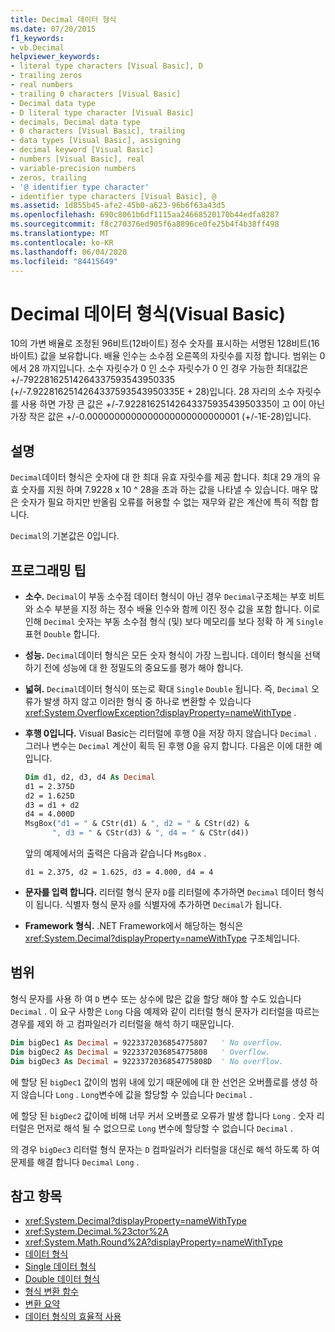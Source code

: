 ```yaml
---
title: Decimal 데이터 형식
ms.date: 07/20/2015
f1_keywords:
- vb.Decimal
helpviewer_keywords:
- literal type characters [Visual Basic], D
- trailing zeros
- real numbers
- trailing 0 characters [Visual Basic]
- Decimal data type
- D literal type character [Visual Basic]
- decimals, Decimal data type
- 0 characters [Visual Basic], trailing
- data types [Visual Basic], assigning
- decimal keyword [Visual Basic]
- numbers [Visual Basic], real
- variable-precision numbers
- zeros, trailing
- '@ identifier type character'
- identifier type characters [Visual Basic], @
ms.assetid: 1d855b45-afe2-45b0-a623-96b6f63a43d5
ms.openlocfilehash: 690c8061b6df1115aa24668520170b44edfa8287
ms.sourcegitcommit: f8c270376ed905f6a8896ce0fe25b4f4b38ff498
ms.translationtype: MT
ms.contentlocale: ko-KR
ms.lasthandoff: 06/04/2020
ms.locfileid: "84415649"
---
```

# <a name="decimal-data-type-visual-basic"></a>Decimal 데이터 형식(Visual Basic)

10의 가변 배율로 조정된 96비트(12바이트) 정수 숫자를 표시하는 서명된 128비트(16바이트) 값을 보유합니다. 배율 인수는 소수점 오른쪽의 자릿수를 지정 합니다. 범위는 0에서 28 까지입니다. 소수 자릿수가 0 인 소수 자릿수가 0 인 경우 가능한 최대값은 +/-79228162514264337593543950335 (+/-7.9228162514264337593543950335E + 28)입니다. 28 자리의 소수 자릿수를 사용 하면 가장 큰 값은 +/-7.9228162514264337593543950335이 고 0이 아닌 가장 작은 값은 +/-0.0000000000000000000000000001 (+/-1E-28)입니다.

## <a name="remarks"></a>설명

`Decimal`데이터 형식은 숫자에 대 한 최대 유효 자릿수를 제공 합니다. 최대 29 개의 유효 숫자를 지원 하며 7.9228 x 10 ^ 28을 초과 하는 값을 나타낼 수 있습니다. 매우 많은 숫자가 필요 하지만 반올림 오류를 허용할 수 없는 재무와 같은 계산에 특히 적합 합니다.

`Decimal`의 기본값은 0입니다.

## <a name="programming-tips"></a>프로그래밍 팁

- **소수.** `Decimal`이 부동 소수점 데이터 형식이 아닌 경우 `Decimal`구조체는 부호 비트와 소수 부분을 지정 하는 정수 배율 인수와 함께 이진 정수 값을 포함 합니다. 이로 인해 `Decimal` 숫자는 부동 소수점 형식 (및) 보다 메모리를 보다 정확 하 게 `Single` 표현 `Double` 합니다.

- **성능.** `Decimal`데이터 형식은 모든 숫자 형식이 가장 느립니다. 데이터 형식을 선택 하기 전에 성능에 대 한 정밀도의 중요도를 평가 해야 합니다.

- **넓혀.** `Decimal`데이터 형식이 또는로 확대 `Single` `Double` 됩니다. 즉, `Decimal` 오류가 발생 하지 않고 이러한 형식 중 하나로 변환할 수 있습니다 <xref:System.OverflowException?displayProperty=nameWithType> .

- **후행 0입니다.** Visual Basic는 리터럴에 후행 0을 저장 하지 않습니다 `Decimal` . 그러나 변수는 `Decimal` 계산이 획득 된 후행 0을 유지 합니다. 다음은 이에 대한 예입니다.

  ```vb
  Dim d1, d2, d3, d4 As Decimal
  d1 = 2.375D
  d2 = 1.625D
  d3 = d1 + d2
  d4 = 4.000D
  MsgBox("d1 = " & CStr(d1) & ", d2 = " & CStr(d2) &
        ", d3 = " & CStr(d3) & ", d4 = " & CStr(d4))
  ```

  앞의 예제에서의 출력은 다음과 같습니다 `MsgBox` .

  ```console
  d1 = 2.375, d2 = 1.625, d3 = 4.000, d4 = 4
  ```

- **문자를 입력 합니다.** 리터럴 형식 문자 `D`를 리터럴에 추가하면 `Decimal` 데이터 형식이 됩니다. 식별자 형식 문자 `@`를 식별자에 추가하면 `Decimal`가 됩니다.

- **Framework 형식.** .NET Framework에서 해당하는 형식은 <xref:System.Decimal?displayProperty=nameWithType> 구조체입니다.

## <a name="range"></a>범위

 형식 문자를 사용 하 여 `D` 변수 또는 상수에 많은 값을 할당 해야 할 수도 있습니다 `Decimal` . 이 요구 사항은 `Long` 다음 예제와 같이 리터럴 형식 문자가 리터럴을 따르는 경우를 제외 하 고 컴파일러가 리터럴을 해석 하기 때문입니다.

```vb
Dim bigDec1 As Decimal = 9223372036854775807   ' No overflow.
Dim bigDec2 As Decimal = 9223372036854775808   ' Overflow.
Dim bigDec3 As Decimal = 9223372036854775808D  ' No overflow.
```

에 할당 된 `bigDec1` 값이의 범위 내에 있기 때문에에 대 한 선언은 오버플로를 생성 하지 않습니다 `Long` . `Long`변수에 값을 할당할 수 있습니다 `Decimal` .

에 할당 된 `bigDec2` 값이에 비해 너무 커서 오버플로 오류가 발생 합니다 `Long` . 숫자 리터럴은 먼저로 해석 될 수 없으므로 `Long` 변수에 할당할 수 없습니다 `Decimal` .

의 경우 `bigDec3` 리터럴 형식 문자는 `D` 컴파일러가 리터럴을 대신로 해석 하도록 하 여 문제를 해결 합니다 `Decimal` `Long` .

## <a name="see-also"></a>참고 항목

- <xref:System.Decimal?displayProperty=nameWithType>
- <xref:System.Decimal.%23ctor%2A>
- <xref:System.Math.Round%2A?displayProperty=nameWithType>
- [데이터 형식](index.md)
- [Single 데이터 형식](single-data-type.md)
- [Double 데이터 형식](double-data-type.md)
- [형식 변환 함수](../functions/type-conversion-functions.md)
- [변환 요약](../keywords/conversion-summary.md)
- [데이터 형식의 효율적 사용](../../programming-guide/language-features/data-types/efficient-use-of-data-types.md)
